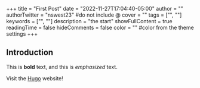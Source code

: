 +++
title = "First Post"
date = "2022-11-27T17:04:40-05:00"
author = ""
authorTwitter = "nswest23" #do not include @
cover = ""
tags = ["", ""]
keywords = ["", ""]
description = "the start"
showFullContent = true
readingTime = false
hideComments = false
color = "" #color from the theme settings
+++

## Introduction

This is **bold** text, and this is *emphasized* text.

Visit the [Hugo](https://gohugo.io) website!
